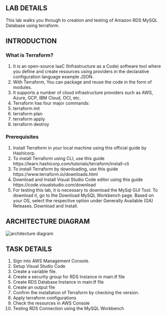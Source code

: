 <H2> LAB DETAILS </h2>


This lab walks you through to creation and testing of Amazon RDS MySQL Database using terraform. 

<H2> INTRODUCTION </h2>
<h3> What is Terraform? </h3>

<ol>			
	<li>	It is an open-source IaaC (Infrastructure as a Code) software tool where you define and create resources using providers in the declarative configuration language example JSON. 	</li>
	<li>	With Terraform, You can package and reuse the code in the form of modules. 	</li>
	<li>	It supports a number of cloud infrastructure providers such as AWS, Azure, GCP, IBM Cloud, OCI, etc.  	</li>
	<li>	Terraform has four major commands: 	</li>
	<li>	terraform init 	</li>
	<li>	terraform plan 	</li>
	<li>	terraform apply 	</li>
	<li>	terraform destroy 	</li>
			
</ol>			


			

<h3> Prerequisites </h3>

<ol>			
	<li>	Install Terraform in your local machine using this official guide by Hashicorp. 	</li>
	<li>	To install Terraform using CLI, use this guide https://learn.hashicorp.com/tutorials/terraform/install-cli 	</li>
	<li>	To install Terraform by downloading, use this guide https://www.terraform.io/downloads.html 	</li>
	<li>	Download and Install Visual Studio Code editor using this guide https://code.visualstudio.com/download 	</li>
	<li>	For testing this lab, it is necessary to download the MySql GUI Tool. To download it, go to the Download MySQL Workbench page. Based on your OS, select the respective option under Generally Available (GA) Releases. Download and Install. </li>
			
</ol>			


<H2> ARCHITECTURE DIAGRAM </h2>


![architecture diagram](https://github.com/user-attachments/assets/489850ef-94c6-43c7-a65e-26d0956ee192)



<h2> TASK DETAILS </h2>

<ol>			
	<li>	Sign into AWS Management Console.	</li>
	<li>	Setup Visual Studio Code	</li>
	<li>	Create a variable file.	</li>
	<li>	Create a security group for RDS Instance in main.tf file	</li>
	<li>	Create RDS Database Instance in main.tf file	</li>
	<li>	Create an output file	</li>
	<li>	Confirm the installation of Terraform by checking the version.	</li>
	<li>	Apply terraform configurations	</li>
	<li>	Check the resources in AWS Console	</li>
	<li>	Testing RDS Connection using the MySQL Workbench	</li>
			
</ol>			
		

  



